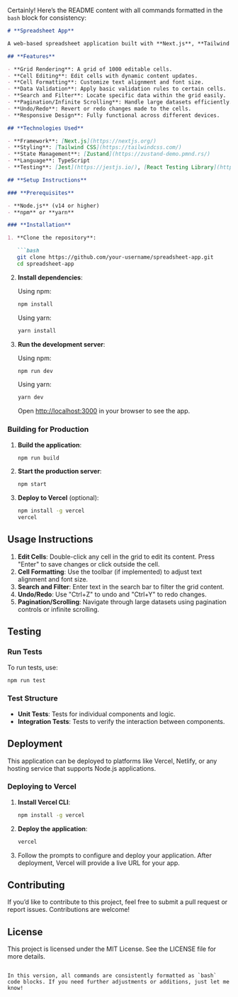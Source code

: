 Certainly! Here’s the README content with all commands formatted in the `bash` block for consistency:

```markdown
# **Spreadsheet App**

A web-based spreadsheet application built with **Next.js**, **Tailwind CSS**, and **Zustand** for state management. This project demonstrates advanced frontend development skills, including state management, responsive design, and UI/UX best practices.

## **Features**

- **Grid Rendering**: A grid of 1000 editable cells.
- **Cell Editing**: Edit cells with dynamic content updates.
- **Cell Formatting**: Customize text alignment and font size.
- **Data Validation**: Apply basic validation rules to certain cells.
- **Search and Filter**: Locate specific data within the grid easily.
- **Pagination/Infinite Scrolling**: Handle large datasets efficiently.
- **Undo/Redo**: Revert or redo changes made to the cells.
- **Responsive Design**: Fully functional across different devices.

## **Technologies Used**

- **Framework**: [Next.js](https://nextjs.org/)
- **Styling**: [Tailwind CSS](https://tailwindcss.com/)
- **State Management**: [Zustand](https://zustand-demo.pmnd.rs/)
- **Language**: TypeScript
- **Testing**: [Jest](https://jestjs.io/), [React Testing Library](https://testing-library.com/docs/react-testing-library/intro/)

## **Setup Instructions**

### **Prerequisites**

- **Node.js** (v14 or higher)
- **npm** or **yarn**

### **Installation**

1. **Clone the repository**:

   ```bash
   git clone https://github.com/your-username/spreadsheet-app.git
   cd spreadsheet-app
   ```

2. **Install dependencies**:

   Using npm:

   ```bash
   npm install
   ```

   Using yarn:

   ```bash
   yarn install
   ```

3. **Run the development server**:

   Using npm:

   ```bash
   npm run dev
   ```

   Using yarn:

   ```bash
   yarn dev
   ```

   Open [http://localhost:3000](http://localhost:3000) in your browser to see the app.

### **Building for Production**

1. **Build the application**:

   ```bash
   npm run build
   ```

2. **Start the production server**:

   ```bash
   npm start
   ```

3. **Deploy to Vercel** (optional):

   ```bash
   npm install -g vercel
   vercel
   ```

## **Usage Instructions**

1. **Edit Cells**: Double-click any cell in the grid to edit its content. Press "Enter" to save changes or click outside the cell.
2. **Cell Formatting**: Use the toolbar (if implemented) to adjust text alignment and font size.
3. **Search and Filter**: Enter text in the search bar to filter the grid content.
4. **Undo/Redo**: Use "Ctrl+Z" to undo and "Ctrl+Y" to redo changes.
5. **Pagination/Scrolling**: Navigate through large datasets using pagination controls or infinite scrolling.

## **Testing**

### **Run Tests**

To run tests, use:

```bash
npm run test
```

### **Test Structure**

- **Unit Tests**: Tests for individual components and logic.
- **Integration Tests**: Tests to verify the interaction between components.

## **Deployment**

This application can be deployed to platforms like Vercel, Netlify, or any hosting service that supports Node.js applications.

### **Deploying to Vercel**

1. **Install Vercel CLI**:

   ```bash
   npm install -g vercel
   ```

2. **Deploy the application**:

   ```bash
   vercel
   ```

3. Follow the prompts to configure and deploy your application. After deployment, Vercel will provide a live URL for your app.

## **Contributing**

If you’d like to contribute to this project, feel free to submit a pull request or report issues. Contributions are welcome!

## **License**

This project is licensed under the MIT License. See the LICENSE file for more details.
```

In this version, all commands are consistently formatted as `bash` code blocks. If you need further adjustments or additions, just let me know!
